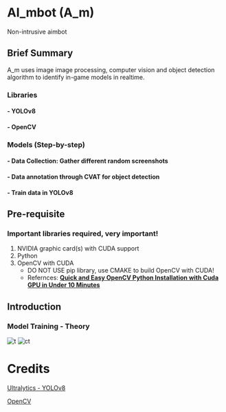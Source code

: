 # AI_mbot (A_m)
Non-intrusive aimbot

## Brief Summary
A_m uses image image processing, computer vision and object detection algorithm to identify in-game models in realtime.
### Libraries
#### - YOLOv8
#### - OpenCV 

### Models (Step-by-step)
#### - Data Collection: Gather different random screenshots
#### - Data annotation through CVAT for object detection
#### - Train data in YOLOv8

## Pre-requisite
### Important libraries required, __very important!__
1. NVIDIA graphic card(s) with CUDA support
1. Python
2. OpenCV with CUDA
   - DO NOT USE pip library, use CMAKE to build OpenCV with CUDA!
   - Refernces: [**Quick and Easy OpenCV Python Installation with Cuda GPU in Under 10 Minutes**](https://www.youtube.com/watch?v=d8Jx6zO1yw0&t=475s&pp=ygUQb3BlbmN2IHdpdGggY3VkYQ%3D%3D)
   

  


## Introduction
### Model Training - Theory
![t](https://github.com/firdauzbk/AI_mbot/assets/100037523/603ecc3e-efaa-40c1-aacd-5673b2511b37) ![ct](https://github.com/firdauzbk/AI_mbot/assets/100037523/2103c72b-d6fd-4f34-a2f4-2314f22d4cce)




# Credits
[Ultralytics - YOLOv8](https://docs.ultralytics.com/usage/python/)

[OpenCV](https://opencv.org/)
